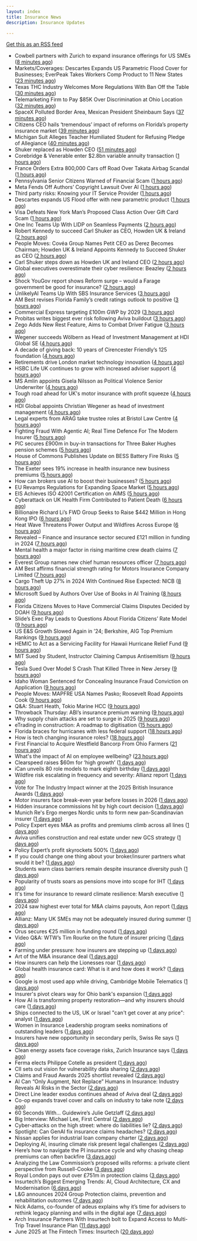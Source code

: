 ```yaml
---
layout: index
title: Insurance News
description: Insurance Updates

---
```


[Get this as an RSS feed](/insurance.rss)

<!-- news_marker starts -->
- Cowbell partners with Zurich to expand insurance offerings for US SMEs ([8 minutes ago](https://www.reinsurancene.ws/cowbell-partners-with-zurich-to-expand-insurance-offerings-for-us-smes/))
- Markets/Coverages: Descartes Expands US Parametric Flood Cover for Businesses; EverPeak Takes Workers Comp Product to 11 New States ([23 minutes ago](https://www.insurancejournal.com/news/national/2025/06/26/829271.htm))
- Texas THC Industry Welcomes More Regulations With Ban Off the Table ([30 minutes ago](https://www.insurancejournal.com/news/southcentral/2025/06/26/829286.htm))
- Telemarketing Firm to Pay $85K Over Discrimination at Ohio Location ([32 minutes ago](https://www.insurancejournal.com/news/midwest/2025/06/26/829283.htm))
- SpaceX Polluted Border Area, Mexican President Sheinbaum Says ([37 minutes ago](https://www.insurancejournal.com/news/southcentral/2025/06/26/829276.htm))
- Citizens CEO hails ‘tremendous’ impact of reforms on Florida’s property insurance market ([39 minutes ago](https://www.reinsurancene.ws/citizens-ceo-hails-tremendous-impact-of-reforms-on-floridas-property-insurance-market/))
- Michigan Suit Alleges Teacher Humiliated Student for Refusing Pledge of Allegiance ([40 minutes ago](https://www.insurancejournal.com/blogs/agency-success/2025/06/26/829273.htm))
- Shuker replaced as Howden CEO ([51 minutes ago](https://www.insurancebusinessmag.com/uk/news/breaking-news/shuker-replaced-as-howden-ceo-540607.aspx))
- Corebridge & Venerable enter $2.8bn variable annuity transaction ([1 hours ago](https://www.reinsurancene.ws/corebridge-venerable-enter-2-8bn-variable-annuity-transaction/))
- France Orders Extra 800,000 Cars off Road Over Takata Airbag Scandal ([1 hours ago](https://www.insurancejournal.com/news/international/2025/06/26/829268.htm))
- Pennsylvania Senior Citizens Warned of Financial Scam ([1 hours ago](https://www.insurancejournal.com/news/east/2025/06/26/829264.htm))
- Meta Fends Off Authors’ Copyright Lawsuit Over AI ([1 hours ago](https://www.insurancejournal.com/news/national/2025/06/26/829261.htm))
- Third party risks: Knowing your IT Service Provider ([1 hours ago](https://www.insurancebusinessmag.com/uk/news/cyber/third-party-risks-knowing-your-it-service-provider-540602.aspx))
- Descartes expands US Flood offer with new parametric product ([1 hours ago](https://www.reinsurancene.ws/descartes-expands-us-flood-offer-with-new-parametric-product/))
- Visa Defeats New York Man’s Proposed Class Action Over Gift Card Scam ([1 hours ago](https://www.insurancejournal.com/news/east/2025/06/26/829255.htm))
- One Inc Teams Up With LIDP on Seamless Payments ([2 hours ago](https://insurance-edge.net/2025/06/26/one-inc-teams-up-with-lidp-on-seamless-payments/))
- Robert Kennedy to succeed Carl Shuker as CEO, Howden UK & Ireland ([2 hours ago](https://www.reinsurancene.ws/robert-kennedy-to-succeed-carl-shuker-as-ceo-howden-uk-ireland/))
- People Moves: Covéa Group Names Petit CEO as Derez Becomes Chairman; Howden UK & Ireland Appoints Kennedy to Succeed Shuker as CEO ([2 hours ago](https://www.insurancejournal.com/news/international/2025/06/26/829245.htm))
- Carl Shuker steps down as Howden UK and Ireland CEO ([2 hours ago](https://www.postonline.co.uk/news/7958018/carl-shuker-steps-down-as-howden-uk-and-ireland-ceo))
- Global executives overestimate their cyber resilience: Beazley ([2 hours ago](https://www.reinsurancene.ws/global-executives-overestimate-their-cyber-resilience-beazley/))
- Shock YouGov report shows Reform surge – would a Farage government be good for insurance? ([2 hours ago](https://www.insurancebusinessmag.com/uk/news/breaking-news/shock-yougov-report-shows-reform-surge--would-a-farage-government-be-good-for-insurance-540586.aspx))
- UnlikelyAI Teams Up With SBS Insurance Services ([3 hours ago](https://insurance-edge.net/2025/06/26/unlikelyai-teams-up-with-sbs-insurance-services/))
- AM Best revises Florida Family’s credit ratings outlook to positive ([3 hours ago](https://www.reinsurancene.ws/am-best-revises-florida-familys-credit-ratings-outlook-to-positive/))
- Commercial Express targeting £100m GWP by 2029 ([3 hours ago](https://www.postonline.co.uk/commercial/7957991/commercial-express-targeting-%C2%A3100m-gwp-by-2029))
- Probitas writes biggest ever risk following Aviva buildout ([3 hours ago](https://www.postonline.co.uk/commercial/7958003/probitas-writes-biggest-ever-risk-following-aviva-buildout))
- Zego Adds New Rest Feature, Aims to Combat Driver Fatigue ([3 hours ago](https://insurance-edge.net/2025/06/26/zego-adds-new-rest-feature-aims-to-combat-driver-fatigue/))
- Wegener succeeds Wölbern as Head of Investment Management at HDI Global SE ([4 hours ago](https://www.reinsurancene.ws/wegener-succeeds-wolbern-as-head-of-investment-management-at-hdi-global-se/))
- A decade of giving back: 10 years of Cirencester Friendly’s 125 foundation ([4 hours ago](https://ifamagazine.com/a-decade-of-giving-back-10-years-of-cirencester-friendlys-125-foundation/))
- Retirements drive London market technology innovation ([4 hours ago](https://www.postonline.co.uk/technology/7957993/retirements-drive-london-market-technology-innovation))
- HSBC Life UK continues to grow with increased adviser support ([4 hours ago](https://ifamagazine.com/hsbc-life-uk-continues-to-grow-with-increased-adviser-support/))
- MS Amlin appoints Gisela Nilsson as Political Violence Senior Underwriter ([4 hours ago](https://www.reinsurancene.ws/ms-amlin-appoints-gisela-nilsson-as-political-violence-senior-underwriter/))
- Tough road ahead for UK's motor insurance with profit squeeze ([4 hours ago](https://www.insurancebusinessmag.com/uk/news/auto-motor/tough-road-ahead-for-uks-motor-insurance-with-profit-squeeze-540573.aspx))
- HDI Global appoints Christian Wegener as head of investment management ([4 hours ago](https://www.insurancebusinessmag.com/uk/news/breaking-news/hdi-global-appoints-christian-wegener-as-head-of-investment-management-540572.aspx))
- Legal experts from ARAG take trustee roles at Bristol Law Centre ([4 hours ago](https://www.insurancebusinessmag.com/uk/news/breaking-news/legal-experts-from-arag-take-trustee-roles-at-bristol-law-centre-540571.aspx))
- Fighting Fraud With Agentic AI; Real Time Defence For The Modern Insurer ([5 hours ago](https://insurance-edge.net/2025/06/26/fighting-fraud-with-agentic-ai-real-time-defence-for-the-modern-insurer/))
- PIC secures £900m in buy-in transactions for Three Baker Hughes pension schemes ([5 hours ago](https://www.reinsurancene.ws/pic-secures-900m-in-buy-in-transactions-for-three-baker-hughes-pension-schemes/))
- House of Commons Publishes Update on BESS Battery Fire Risks ([5 hours ago](https://insurance-edge.net/2025/06/26/house-of-commons-publishes-update-on-bess-battery-fire-risks/))
- The Exeter sees 19% increase in health insurance new business premiums ([5 hours ago](https://ifamagazine.com/the-exeter-sees-19-increase-in-health-insurance-new-business-premiums/))
- How can brokers use AI to boost their businesses? ([5 hours ago](https://www.insurancebusinessmag.com/uk/tv/how-can-brokers-use-ai-to-boost-their-businesses-540567.aspx))
- EU Revamps Regulations for Expanding Space Market ([5 hours ago](https://www.insurancejournal.com/news/international/2025/06/26/829240.htm))
- EIS Achieves ISO 42001 Certification on AIMS ([5 hours ago](https://insurance-edge.net/2025/06/26/eis-achieves-iso-42001-certification-on-aims/))
- Cyberattack on UK Health Firm Contributed to Patient Death ([6 hours ago](https://www.insurancejournal.com/news/international/2025/06/26/829229.htm))
- Billionaire Richard Li’s FWD Group Seeks to Raise $442 Million in Hong Kong IPO ([6 hours ago](https://www.insurancejournal.com/news/international/2025/06/26/829226.htm))
- Heat Wave Threatens Power Output and Wildfires Across Europe ([6 hours ago](https://www.insurancejournal.com/news/international/2025/06/26/829145.htm))
- Revealed – Finance and insurance sector secured £121 million in funding in 2024 ([7 hours ago](https://www.insurancebusinessmag.com/uk/news/breaking-news/revealed--finance-and-insurance-sector-secured-121-million-in-funding-in-2024-540557.aspx))
- Mental health a major factor in rising maritime crew death claims ([7 hours ago](https://www.insurancebusinessmag.com/uk/news/marine/mental-health-a-major-factor-in-rising-maritime-crew-death-claims-540555.aspx))
- Everest Group names new chief human resources officer ([7 hours ago](https://www.insurancebusinessmag.com/uk/news/breaking-news/everest-group-names-new-chief-human-resources-officer-540549.aspx))
- AM Best affirms financial strength rating for Motors Insurance Company Limited ([7 hours ago](https://www.insurancebusinessmag.com/uk/news/auto-motor/am-best-affirms-financial-strength-rating-for-motors-insurance-company-limited-540546.aspx))
- Cargo Theft Up 27% in 2024 With Continued Rise Expected: NICB ([8 hours ago](https://www.insurancejournal.com/news/national/2025/06/26/829178.htm))
- Microsoft Sued by Authors Over Use of Books in AI Training ([8 hours ago](https://www.insurancejournal.com/news/national/2025/06/26/829185.htm))
- Florida Citizens Moves to Have Commercial Claims Disputes Decided by DOAH ([9 hours ago](https://www.insurancejournal.com/news/southeast/2025/06/26/829201.htm))
- Slide’s Exec Pay Leads to Questions About Florida Citizens’ Rate Model ([9 hours ago](https://www.insurancejournal.com/news/southeast/2025/06/26/829191.htm))
- US E&S Growth Slowed Again in ’24; Berkshire, AIG Top Premium Rankings ([9 hours ago](https://www.insurancejournal.com/news/national/2025/06/26/829181.htm))
- HEMIC to Act as a Servicing Facility for Hawaii Hurricane Relief Fund ([9 hours ago](https://www.insurancejournal.com/news/west/2025/06/26/829134.htm))
- MIT Sued by Student, Instructor Claiming Campus Antisemitism ([9 hours ago](https://www.insurancejournal.com/news/east/2025/06/26/829212.htm))
- Tesla Sued Over Model S Crash That Killed Three in New Jersey ([9 hours ago](https://www.insurancejournal.com/news/east/2025/06/26/829099.htm))
- Idaho Woman Sentenced for Concealing Insurance Fraud Conviction on Application ([9 hours ago](https://www.insurancejournal.com/news/west/2025/06/26/829188.htm))
- People Moves: MAPFRE USA Names Pasko; Roosevelt Road Appoints Cook ([9 hours ago](https://www.insurancejournal.com/news/east/2025/06/26/829002.htm))
- Q&A: Stuart Heath, Tokio Marine HCC ([9 hours ago](https://www.postonline.co.uk/lloyd%E2%80%99slondon/7957582/qa-stuart-heath-tokio-marine-hcc))
- Throwback Thursday: ABI’s insurance premium warning ([9 hours ago](https://www.postonline.co.uk/personal/7956732/throwback-thursday-abi%E2%80%99s-insurance-premium-warning))
- Why supply chain attacks are set to surge in 2025 ([9 hours ago](https://www.postonline.co.uk/technology/7957905/why-supply-chain-attacks-are-set-to-surge-in-2025))
- eTrading in construction: A roadmap to digitisation ([15 hours ago](https://www.insurancebusinessmag.com/uk/news/construction-engineering/etrading-in-construction-a-roadmap-to-digitisation-540304.aspx))
- Florida braces for hurricanes with less federal support ([18 hours ago](https://www.dig-in.com/news/florida-braces-for-hurricanes-with-less-federal-support))
- How is tech changing insurance roles? ([18 hours ago](https://www.dig-in.com/news/how-is-tech-changing-insurance-roles))
- First Financial to Acquire Westfield Bancorp From Ohio Farmers ([21 hours ago](https://www.insurancejournal.com/news/midwest/2025/06/25/829172.htm))
- What's the impact of AI on employee wellbeing? ([23 hours ago](https://www.insurancebusinessmag.com/uk/business-strategy/whats-the-impact-of-ai-on-employee-wellbeing-540475.aspx))
- Clearspeed raises $60m for ‘high growth’ ([1 days ago](https://www.postonline.co.uk/technology/7958000/clearspeed-raises-60m-for-%E2%80%98high-growth%E2%80%99))
- iCan unveils 80 role models to mark eighth birthday ([1 days ago](https://www.postonline.co.uk/people/7958001/ican-unveils-80-role-models-to-mark-eighth-birthday))
- Wildfire risk escalating in frequency and severity: Allianz report ([1 days ago](https://www.insurancebusinessmag.com/uk/news/catastrophe/wildfire-risk-escalating-in-frequency-and-severity-allianz-report-540432.aspx))
- Vote for The Industry Impact winner at the 2025 British Insurance Awards ([1 days ago](https://www.postonline.co.uk/commercial/7957980/vote-for-the-industry-impact-winner-at-the-2025-british-insurance-awards))
- Motor insurers face break-even year before losses in 2026 ([1 days ago](https://www.postonline.co.uk/personal/7957998/motor-insurers-face-break-even-year-before-losses-in-2026))
- Hidden insurance commissions hit by high court decision ([1 days ago](https://www.insurancebusinessmag.com/uk/news/property-insurance/hidden-insurance-commissions-hit-by-high-court-decision-540421.aspx))
- Munich Re's Ergo merges Nordic units to form new pan-Scandinavian insurer ([1 days ago](https://www.insurancebusinessmag.com/uk/news/breaking-news/munich-res-ergo-merges-nordic-units-to-form-new-panscandinavian-insurer-540420.aspx))
- Policy Expert eyes M&A as profits and premiums climb across all lines ([1 days ago](https://www.insurancebusinessmag.com/uk/news/breaking-news/policy-expert-eyes-manda-as-profits-and-premiums-climb-across-all-lines-540419.aspx))
- Aviva unifies construction and real estate under new GCS strategy ([1 days ago](https://www.insurancebusinessmag.com/uk/news/construction-engineering/aviva-unifies-construction-and-real-estate-under-new-gcs-strategy-540418.aspx))
- Policy Expert’s profit skyrockets 500% ([1 days ago](https://www.postonline.co.uk/news/7957999/policy-expert%E2%80%99s-profit-skyrockets-500))
- If you could change one thing about your broker/insurer partners what would it be? ([1 days ago](https://www.insurancebusinessmag.com/uk/tv/if-you-could-change-one-thing-about-your-brokerinsurer-partners-what-would-it-be-540407.aspx))
- Students warn class barriers remain despite insurance diversity push ([1 days ago](https://www.postonline.co.uk/people/7957987/students-warn-class-barriers-remain-despite-insurance-diversity-push))
- Popularity of trusts soars as pensions move into scope for IHT ([1 days ago](https://ifamagazine.com/popularity-of-trusts-soars-as-pensions-move-into-scope-for-iht/))
- It's time for insurance to reward climate resilience: Marsh executive ([1 days ago](https://www.insurancebusinessmag.com/uk/news/breaking-news/its-time-for-insurance-to-reward-climate-resilience-marsh-executive-540381.aspx))
- 2024 saw highest ever total for M&A claims payouts, Aon report ([1 days ago](https://www.insurancebusinessmag.com/uk/news/breaking-news/2024-saw-highest-ever-total-for-manda-claims-payouts-aon-report-540374.aspx))
- Allianz: Many UK SMEs may not be adequately insured during summer ([1 days ago](https://www.insurancebusinessmag.com/uk/news/business-resilience/allianz-many-uk-smes-may-not-be-adequately-insured-during-summer-540369.aspx))
- Orus secures €25 million in funding round ([1 days ago](https://www.insurancebusinessmag.com/uk/news/breaking-news/orus-secures-25-million-in-funding-round-540368.aspx))
- Video Q&A: WTW’s Tim Rourke on the future of insurer pricing ([1 days ago](https://www.postonline.co.uk/market-access/technology/7957884/video-qa-wtw%E2%80%99s-tim-rourke-on-the-future-of-insurer-pricing))
- Farming under pressure: how insurers are stepping up ([1 days ago](https://www.postonline.co.uk/commercial/7957860/farming-under-pressure-how-insurers-are-stepping-up))
- Art of the M&A insurance deal ([1 days ago](https://www.postonline.co.uk/commercial/7957730/art-of-the-ma-insurance-deal))
- How insurers can help the Lionesses roar ([1 days ago](https://www.postonline.co.uk/claims/7957499/how-insurers-can-help-the-lionesses-roar))
- Global health insurance card: What is it and how does it work? ([1 days ago](https://www.insurancebusinessmag.com/uk/guides/global-health-insurance-card-what-is-it-and-how-does-it-work-439350.aspx))
- Google is most used app while driving, Cambridge Mobile Telematics ([1 days ago](https://www.dig-in.com/news/google-most-used-while-driving-cambridge-mobile-telematics))
- Insurer's pivot clears way for Ohio bank's expansion ([1 days ago](https://www.dig-in.com/news/insurers-pivot-clears-way-for-ohio-banks-expansion))
- How AI is transforming property restoration—and why insurers should care ([1 days ago](https://www.dig-in.com/opinion/how-ai-is-transforming-property-restoration))
- Ships connected to the US, UK or Israel "can't get cover at any price": analyst ([1 days ago](https://www.insurancebusinessmag.com/uk/news/breaking-news/ships-connected-to-the-us-uk-or-israel-cant-get-cover-at-any-price-analyst-540387.aspx))
- Women in Insurance Leadership program seeks nominations of outstanding leaders ([1 days ago](https://www.dig-in.com/news/2025-women-in-insurance-leadership-nominations-open))
- Insurers have new opportunity in secondary perils, Swiss Re says ([1 days ago](https://www.dig-in.com/articles/insurers-have-new-opportunity-in-secondary-perils-swiss-re))
- Clean energy assets face coverage risks, Zurich Insurance says ([1 days ago](https://www.dig-in.com/articles/clean-energy-assets-face-coverage-risks-zurich-insurance))
- Ferma elects Philippe Cotelle as president ([1 days ago](https://www.postonline.co.uk/risk-management/7957992/ferma-elects-philippe-cotelle-as-president))
- CII sets out vision for vulnerability data sharing ([2 days ago](https://ifamagazine.com/cii-sets-out-vision-for-vulnerability-data-sharing/))
- Claims and Fraud Awards 2025 shortlist revealed ([2 days ago](https://www.postonline.co.uk/claims/7957977/claims-and-fraud-awards-2025-shortlist-revealed))
- AI Can “Only Augment, Not Replace” Humans in Insurance: Industry Reveals AI Risks in the Sector ([2 days ago](https://thefintechtimes.com/ai-can-only-augment-not-replace-humans-in-insurance-industry-reveals-ai-risks-in-the-sector/))
- Direct Line leader exodus continues ahead of Aviva deal ([2 days ago](https://www.postonline.co.uk/news/7957990/direct-line-leader-exodus-continues-ahead-of-aviva-deal))
- Co-op expands travel cover and calls on industry to take note ([2 days ago](https://www.postonline.co.uk/personal/7957986/co-op-expands-travel-cover-and-calls-on-industry-to-take-note))
- 60 Seconds With... Guidewire’s Julie Getzlaff ([2 days ago](https://www.postonline.co.uk/technology/7957616/60-seconds-with-guidewire%E2%80%99s-julie-getzlaff))
- Big Interview: Michael Lee, First Central ([2 days ago](https://www.postonline.co.uk/personal/7957823/big-interview-michael-lee-first-central))
- Cyber-attacks on the high street: where do liabilities lie? ([2 days ago](https://www.postonline.co.uk/commercial/7957856/cyber-attacks-on-the-high-street-where-do-liabilities-lie))
- Spotlight: Can GenAI fix insurance claims headaches? ([2 days ago](https://www.postonline.co.uk/market-access/7957902/spotlight-can-genai-fix-insurance-claims-headaches))
- Nissan applies for industrial loan company charter ([2 days ago](https://www.dig-in.com/news/nissan-applies-for-industrial-loan-company-charter))
- Deploying AI, insuring climate risk present legal challenges ([2 days ago](https://www.dig-in.com/news/deploying-ai-insuring-climate-risk-present-legal-challenges))
- Here’s how to navigate the PI insurance cycle and why chasing cheap premiums can often backfire ([3 days ago](https://ifamagazine.com/advisers-heres-how-to-navigate-the-pi-insurance-cycle-and-why-chasing-cheap-premiums-can-often-backfire/))
- Analyzing the Law Commission’s proposed wills reforms: a private client perspective from Russell-Cooke ([3 days ago](https://ifamagazine.com/analyzing-the-law-commissions-proposed-wills-reforms-a-private-client-perspective-from-russell-cooke/))
- Royal London pays out over £751m in protection claims ([3 days ago](https://ifamagazine.com/royal-london-pays-out-over-751m-in-protection-claims/))
- Insurtech’s Biggest Emerging Trends: AI, Cloud Architecture, CX and Modernisation ([6 days ago](https://thefintechtimes.com/insurtech-biggest-emerging-trends-ai-cloud-architecture-cx-and-data/))
- L&G announces 2024 Group Protection claims, prevention and rehabilitation outcomes ([7 days ago](https://ifamagazine.com/lg-announces-2024-group-protection-claims-prevention-and-rehabilitation-outcomes/))
- Nick Adams, co-founder of adeus explains why it’s time for advisers to rethink legacy planning and wills in the digital age ([7 days ago](https://ifamagazine.com/nick-adams-co-founder-of-adeus-explains-why-its-time-for-advisers-to-rethink-legacy-planning-and-wills-in-the-digital-age/))
- Arch Insurance Partners With Insurtech bolt to Expand Access to Multi-Trip Travel Insurance Plan ([11 days ago](https://thefintechtimes.com/arch-insurance-partners-with-insurtech-bolt-to-expand-access-to-multi-trip-travel-insurance-plan/))
- June 2025 at The Fintech Times: Insurtech ([20 days ago](https://thefintechtimes.com/june-2025-at-the-fintech-times-insurtech/))

<!-- news_marker ends -->